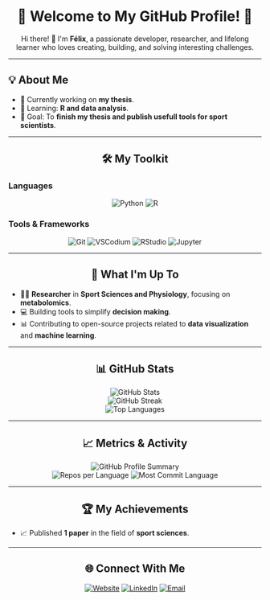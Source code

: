 <h1 align="center">🌟 Welcome to My GitHub Profile! 🌟</h1>
<p align="center">Hi there! 👋 I'm <strong>Félix</strong>, a passionate developer, researcher, and lifelong learner who loves creating, building, and solving interesting challenges.</p>

---

## 💡 About Me
- 🔭 Currently working on **my thesis**.
- 🌱 Learning: **R and data analysis**.
- 🎯 Goal: To **finish my thesis and publish usefull tools for sport scientists**.

---

<h2 align="center">🛠️ My Toolkit</h2>

### **Languages**
<p align="center">
  <img src="https://img.shields.io/badge/-Python-3776AB?logo=python&logoColor=white&style=for-the-badge" alt="Python">
  <img src="https://img.shields.io/badge/-R-276DC3?logo=r&logoColor=white&style=for-the-badge" alt="R">
</p>

### **Tools & Frameworks**
<p align="center">
  <img src="https://img.shields.io/badge/-Git-F05032?logo=git&logoColor=white&style=for-the-badge" alt="Git">
  <img src="https://img.shields.io/badge/-VSCodium-276DC3?logo=vscodium&logoColor=white&style=for-the-badge" alt="VSCodium">
  <img src="https://img.shields.io/badge/-RStudio-75AADB?logo=rstudio&logoColor=white&style=for-the-badge" alt="RStudio">
  <img src="https://img.shields.io/badge/-Jupyter-F37626?logo=jupyter&logoColor=white&style=for-the-badge" alt="Jupyter">
</p>

---

<h2 align="center">🚀 What I'm Up To</h2>

- 🧑‍🔬 **Researcher** in **Sport Sciences and Physiology**, focusing on **metabolomics**.  
- 💻 Building tools to simplify **decision making**.  
- 📊 Contributing to open-source projects related to **data visualization** and **machine learning**.

---

<h2 align="center">📊 GitHub Stats</h2>
<p align="center">
  <img src="https://github-readme-stats.vercel.app/api?username=fboudry&show_icons=true&theme=radical" alt="GitHub Stats">
  <br>
  <img src="https://github-readme-streak-stats.herokuapp.com/?user=fboudry&theme=radical" alt="GitHub Streak">
  <br>
  <img src="https://github-readme-stats.vercel.app/api/top-langs/?username=fboudry&layout=compact&theme=radical" alt="Top Languages">
</p>

---

<h2 align="center">📈 Metrics & Activity</h2>
<p align="center">
  <img src="https://github-profile-summary-cards.vercel.app/api/cards/profile-details?username=fboudry&theme=radical" alt="GitHub Profile Summary">
  <br>
  <img src="https://github-profile-summary-cards.vercel.app/api/cards/repos-per-language?username=fboudry&theme=radical" alt="Repos per Language">
  <img src="https://github-profile-summary-cards.vercel.app/api/cards/most-commit-language?username=fboudry&theme=radical" alt="Most Commit Language">
</p>

---

<h2 align="center">🏆 My Achievements</h2>
<p align="center">
  
  - 📈 Published **1 paper** in the field of **sport sciences**.
</p>

---

<h2 align="center">🌐 Connect With Me</h2>
<p align="center">
  <a href="https://boudry-felix.github.io/"><img src="https://img.shields.io/badge/-Website-34A853?style=for-the-badge&logo=google-chrome&logoColor=white" alt="Website"></a>
  <a href="https://www.linkedin.com/in/f%C3%A9lix-boudry-539062172/"><img src="https://img.shields.io/badge/-LinkedIn-0A66C2?style=for-the-badge&logo=linkedin&logoColor=white" alt="LinkedIn"></a>
  <a href="mailto:felix.boudry@univ-perp.fr"><img src="https://img.shields.io/badge/-Email-D14836?style=for-the-badge&logo=gmail&logoColor=white" alt="Email"></a>
</p>
